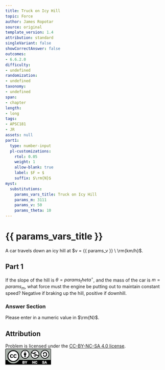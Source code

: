 ```yaml
---
title: Truck on Icy Hill
topic: Force
author: James Ropotar
source: original
template_version: 1.4
attribution: standard
singleVariant: false
showCorrectAnswer: false
outcomes:
- 6.6.2.0
difficulty:
- undefined
randomization:
- undefined
taxonomy:
- undefined
span:
- chapter
length:
- long
tags:
- APSC181
- JR
assets: null
part1:
  type: number-input
  pl-customizations:
    rtol: 0.05
    weight: 1
    allow-blank: true
    label: $F = $
    suffix: $\rm{N}$
myst:
  substitutions:
    params_vars_title: Truck on Icy Hill
    params_m: 3111
    params_v: 50
    params_theta: 10
---
```

# {{ params_vars_title }}
A car travels down an icy hill at $v = {{ params_v }} \ \rm{km/h}$.

## Part 1

If the slope of the hill is $\theta = {{ params_theta }}^{\circ}$, and the mass of the car is $m = {{ params_m }}$, what force must the engine be putting out to maintain constant speed?
Negative if braking up the hill, positive if downhill.

### Answer Section

Please enter in a numeric value in $\rm{N}$.

## Attribution

Problem is licensed under the [CC-BY-NC-SA 4.0 license](https://creativecommons.org/licenses/by-nc-sa/4.0/).<br> ![The Creative Commons 4.0 license requiring attribution-BY, non-commercial-NC, and share-alike-SA license.](https://raw.githubusercontent.com/firasm/bits/master/by-nc-sa.png)